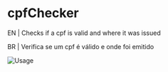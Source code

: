 # cpfChecker

EN | Checks if a cpf is valid and where it was issued

BR | Verifica se um cpf é válido e onde foi emitido

![Usage](https://i.imgur.com/BzvsVPO.png)
